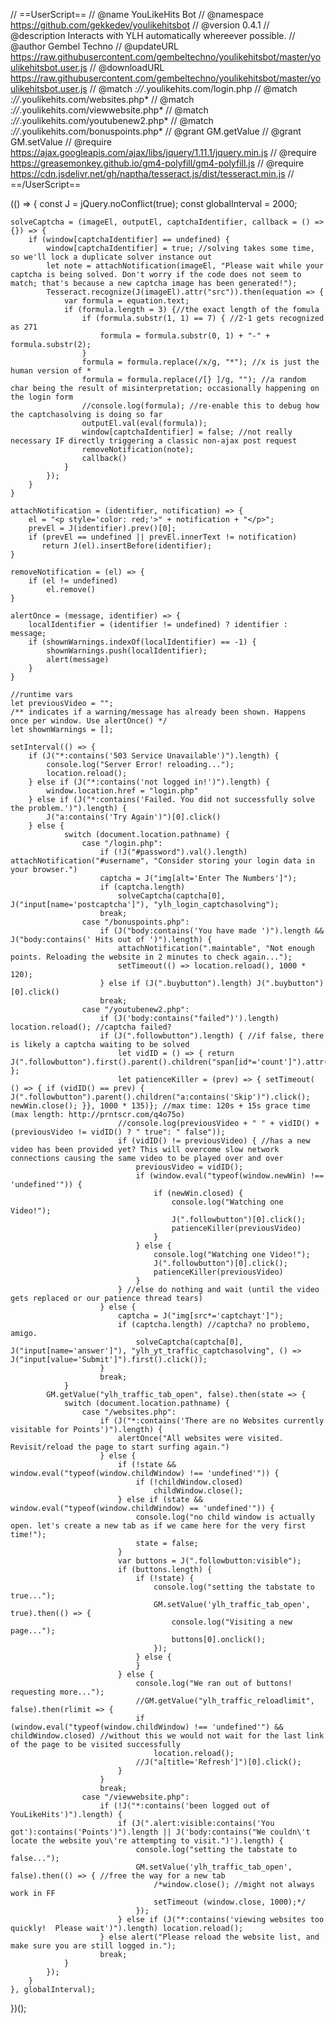 // ==UserScript==
// @name         YouLikeHits Bot
// @namespace    https://github.com/gekkedev/youlikehitsbot
// @version      0.4.1
// @description  Interacts with YLH automatically whereever possible.
// @author       Gembel Techno
// @updateURL    https://raw.githubusercontent.com/gembeltechno/youlikehitsbot/master/youlikehitsbot.user.js
// @downloadURL  https://raw.githubusercontent.com/gembeltechno/youlikehitsbot/master/youlikehitsbot.user.js
// @match        *://*.youlikehits.com/login.php
// @match        *://*.youlikehits.com/websites.php*
// @match        *://*.youlikehits.com/viewwebsite.php*
// @match        *://*.youlikehits.com/youtubenew2.php*
// @match        *://*.youlikehits.com/bonuspoints.php*
// @grant        GM.getValue
// @grant        GM.setValue
// @require      https://ajax.googleapis.com/ajax/libs/jquery/1.11.1/jquery.min.js
// @require      https://greasemonkey.github.io/gm4-polyfill/gm4-polyfill.js
// @require      https://cdn.jsdelivr.net/gh/naptha/tesseract.js/dist/tesseract.min.js
// ==/UserScript==

(() => {
    const J = jQuery.noConflict(true);
    const globalInterval = 2000;

    solveCaptcha = (imageEl, outputEl, captchaIdentifier, callback = () => {}) => {
        if (window[captchaIdentifier] == undefined) {
            window[captchaIdentifier] = true; //solving takes some time, so we'll lock a duplicate solver instance out
            let note = attachNotification(imageEl, "Please wait while your captcha is being solved. Don't worry if the code does not seem to match; that's because a new captcha image has been generated!");
            Tesseract.recognize(J(imageEl).attr("src")).then(equation => {
                var formula = equation.text;
                if (formula.length = 3) {//the exact length of the fomula
                    if (formula.substr(1, 1) == 7) { //2-1 gets recognized as 271
                        formula = formula.substr(0, 1) + "-" + formula.substr(2);
                    }
                    formula = formula.replace(/x/g, "*"); //x is just the human version of *
                    formula = formula.replace(/[} ]/g, ""); //a random char being the result of misinterpretation; occasionally happening on the login form
                    //console.log(formula); //re-enable this to debug how the captchasolving is doing so far
                    outputEl.val(eval(formula));
                    window[captchaIdentifier] = false; //not really necessary IF directly triggering a classic non-ajax post request
                    removeNotification(note);
                    callback()
                }
            });
        }
    }

    attachNotification = (identifier, notification) => {
        el = "<p style='color: red;'>" + notification + "</p>";
        prevEl = J(identifier).prev()[0];
        if (prevEl == undefined || prevEl.innerText != notification)
           return J(el).insertBefore(identifier);
    }

    removeNotification = (el) => {
        if (el != undefined)
            el.remove()
    }

    alertOnce = (message, identifier) => {
        localIdentifier = (identifier != undefined) ? identifier : message;
        if (shownWarnings.indexOf(localIdentifier) == -1) {
            shownWarnings.push(localIdentifier);
            alert(message)
        }
    }

    //runtime vars
    let previousVideo = "";
    /** indicates if a warning/message has already been shown. Happens once per window. Use alertOnce() */
    let shownWarnings = [];

    setInterval(() => {
        if (J("*:contains('503 Service Unavailable')").length) {
            console.log("Server Error! reloading...");
            location.reload();
        } else if (J("*:contains('not logged in!')").length) {
            window.location.href = "login.php"
        } else if (J("*:contains('Failed. You did not successfully solve the problem.')").length) {
            J("a:contains('Try Again')")[0].click()
        } else {
                switch (document.location.pathname) {
                    case "/login.php":
                        if (!J("#password").val().length) attachNotification("#username", "Consider storing your login data in your browser.")
                        captcha = J("img[alt='Enter The Numbers']");
                        if (captcha.length)
                            solveCaptcha(captcha[0], J("input[name='postcaptcha']"), "ylh_login_captchasolving");
                        break;
                    case "/bonuspoints.php":
                        if (J("body:contains('You have made ')").length && J("body:contains(' Hits out of ')").length) {
                            attachNotification(".maintable", "Not enough points. Reloading the website in 2 minutes to check again...");
                            setTimeout(() => location.reload(), 1000 * 120);
                        } else if (J(".buybutton").length) J(".buybutton")[0].click()
                        break;
                    case "/youtubenew2.php":
                        if (J('body:contains("failed")').length) location.reload(); //captcha failed?
                        if (J(".followbutton").length) { //if false, there is likely a captcha waiting to be solved
                            let vidID = () => { return J(".followbutton").first().parent().children("span[id*='count']").attr("id") };
                            let patienceKiller = (prev) => { setTimeout( () => { if (vidID() == prev) { J(".followbutton").parent().children("a:contains('Skip')").click(); newWin.close(); }}, 1000 * 135)}; //max time: 120s + 15s grace time (max length: http://prntscr.com/q4o75o)
                            //console.log(previousVideo + " " + vidID() + (previousVideo != vidID() ? " true": " false"));
                            if (vidID() != previousVideo) { //has a new video has been provided yet? This will overcome slow network connections causing the same video to be played over and over
                                previousVideo = vidID();
                                if (window.eval("typeof(window.newWin) !== 'undefined'")) {
                                    if (newWin.closed) {
                                        console.log("Watching one Video!");
                                        J(".followbutton")[0].click();
                                        patienceKiller(previousVideo)
                                    }
                                } else {
                                    console.log("Watching one Video!");
                                    J(".followbutton")[0].click();
                                    patienceKiller(previousVideo)
                                }
                            } //else do nothing and wait (until the video gets replaced or our patience thread tears)
                        } else {
                            captcha = J("img[src*='captchayt']");
                            if (captcha.length) //captcha? no problemo, amigo.
                                solveCaptcha(captcha[0], J("input[name='answer']"), "ylh_yt_traffic_captchasolving", () => J("input[value='Submit']").first().click());
                        }
                        break;
                }
            GM.getValue("ylh_traffic_tab_open", false).then(state => {
                switch (document.location.pathname) {
                    case "/websites.php":
                        if (J("*:contains('There are no Websites currently visitable for Points')").length) {
                            alertOnce("All websites were visited. Revisit/reload the page to start surfing again.")
                        } else {
                            if (!state && window.eval("typeof(window.childWindow) !== 'undefined'")) {
                                if (!childWindow.closed)
                                    childWindow.close();
                            } else if (state && window.eval("typeof(window.childWindow) == 'undefined'")) {
                                console.log("no child window is actually open. let's create a new tab as if we came here for the very first time!");
                                state = false;
                            }
                            var buttons = J(".followbutton:visible");
                            if (buttons.length) {
                                if (!state) {
                                    console.log("setting the tabstate to true...");
                                    GM.setValue('ylh_traffic_tab_open', true).then(() => {
                                        console.log("Visiting a new page...");
                                        buttons[0].onclick();
                                    });
                                } else {
                                }
                            } else {
                                console.log("We ran out of buttons! requesting more...");
                                //GM.getValue("ylh_traffic_reloadlimit", false).then(rlimit => {
                                if (window.eval("typeof(window.childWindow) !== 'undefined'") && childWindow.closed) //without this we would not wait for the last link of the page to be visited successfully
                                    location.reload();
                                //J("a[title='Refresh']")[0].click();
                            }
                        }
                        break;
                    case "/viewwebsite.php":
                        if (!J("*:contains('been logged out of YouLikeHits')").length) {
                            if (J(".alert:visible:contains('You got'):contains('Points')").length || J('body:contains("We couldn\'t locate the website you\'re attempting to visit.")').length) {
                                console.log("setting the tabstate to false...");
                                GM.setValue('ylh_traffic_tab_open', false).then(() => { //free the way for a new tab
                                    /*window.close(); //might not always work in FF
                                    setTimeout (window.close, 1000);*/
                                });
                            } else if (J("*:contains('viewing websites too quickly!  Please wait')").length) location.reload();
                        } else alert("Please reload the website list, and make sure you are still logged in.");
                        break;
                }
            });
        }
    }, globalInterval);
})();
